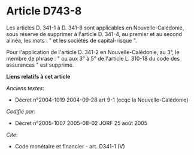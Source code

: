 # Article D743-8

Les articles D. 341-1 à D. 341-8 sont applicables en Nouvelle-Calédonie, sous réserve de supprimer à l'article D. 341-4, au
premier et au second alinéa, les mots : " et les sociétés de capital-risque ". 

Pour l'application de l'article D. 341-2 en Nouvelle-Calédonie, au 3°, le membre de phrase : " ou aux 3° à 5° de l'article L.
310-18 du code des assurances " est supprimé.

**Liens relatifs à cet article**

_Anciens textes_:

  - Décret n°2004-1019 2004-09-28 art 9-1 (ecqc la Nouvelle-Calédonie)

_Codifié par_:

  - Décret n°2005-1007 2005-08-02 JORF 25 août 2005

_Cite_:

  - Code monétaire et financier - art. D341-1 (V)
